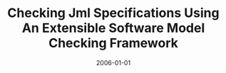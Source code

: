 ---
title: "Checking Jml Specifications Using An Extensible Software Model Checking Framework"
date: 2006-01-01
venue: ""
paperurl: https://doi.org/10.1007/s10009-005-0218-5
authors: "Robby, Edwin Rodriguez, Matthew B Dwyer and John Hatcliff"
awards: ""
---